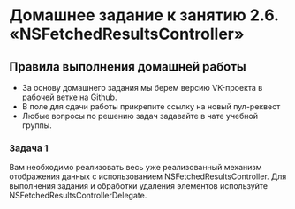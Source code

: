 # Домашнее задание к занятию 2.6. «NSFetchedResultsController»

## Правила выполнения домашней работы
* За основу домашнего задания мы берем версию VK-проекта в рабочей ветке на Github. 
* В поле для сдачи работы прикрепите ссылку на новый пул-реквест
* Любые вопросы по решению задач задавайте в чате учебной группы.

### Задача 1
Вам необходимо реализовать весь уже реализованный механизм отображения данных с использованием NSFetchedResultsController. 
Для выполнения задания и обработки удаления элементов используйте NSFetchedResultsControllerDelegate.
